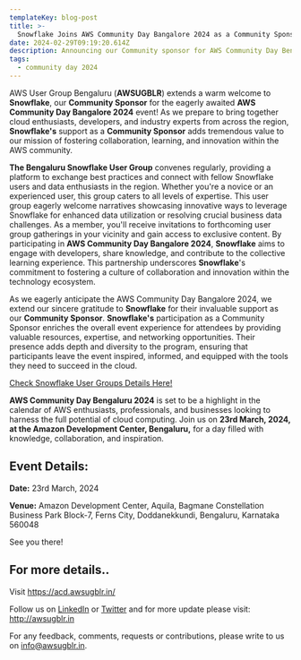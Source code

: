 ```yaml
---
templateKey: blog-post
title: >-
  Snowflake Joins AWS Community Day Bangalore 2024 as a Community Sponsor!
date: 2024-02-29T09:19:20.614Z
description: Announcing our Community sponsor for AWS Community Day Bengaluru 2024.
tags:
  - community day 2024
---
```


AWS User Group Bengaluru (**AWSUGBLR**) extends a warm welcome to **Snowflake**, our **Community Sponsor** for the eagerly awaited **AWS Community Day Bangalore 2024** event! As we prepare to bring together cloud enthusiasts, developers, and industry experts from across the region, **Snowflake's** support as a **Community Sponsor** adds tremendous value to our mission of fostering collaboration, learning, and innovation within the AWS community.

**The Bengaluru Snowflake User Group** convenes regularly, providing a platform to exchange best practices and connect with fellow Snowflake users and data enthusiasts in the region. Whether you're a novice or an experienced user, this group caters to all levels of expertise. This user group eagerly welcome narratives showcasing innovative ways to leverage Snowflake for enhanced data utilization or resolving crucial business data challenges. As a member, you'll receive invitations to forthcoming user group gatherings in your vicinity and gain access to exclusive content. By participating in **AWS Community Day Bangalore 2024**, **Snowflake** aims to engage with developers, share knowledge, and contribute to the collective learning experience. This partnership underscores **Snowflake**'s commitment to fostering a culture of collaboration and innovation within the technology ecosystem.

As we eagerly anticipate the AWS Community Day Bangalore 2024, we extend our sincere gratitude to **Snowflake** for their invaluable support as our **Community Sponsor**. **Snowflake's** participation as a Community Sponsor enriches the overall event experience for attendees by providing valuable resources, expertise, and networking opportunities. Their presence adds depth and diversity to the program, ensuring that participants leave the event inspired, informed, and equipped with the tools they need to succeed in the cloud.

[Check Snowflake User Groups Details Here!](https://usergroups.snowflake.com/bengaluru/)

**AWS Community Day Bengaluru 2024** is set to be a highlight in the calendar of AWS enthusiasts, professionals, and businesses looking to harness the full potential of cloud computing. Join us on **23rd March, 2024, at the Amazon Development Center, Bengaluru,** for a day filled with knowledge, collaboration, and inspiration.

## Event Details:

**Date:** 23rd March, 2024

**Venue:** Amazon Development Center, Aquila, Bagmane Constellation Business Park Block-7, Ferns City, Doddanekkundi, Bengaluru, Karnataka 560048

See you there!

## For more details..

Visit  <https://acd.awsugblr.in/>

Follow us on [LinkedIn](https://www.linkedin.com/in/awsugblr/) or [Twitter](https://twitter.com/awsugblr) and for more update please visit: <http://awsugblr.in>

For any feedback, comments, requests or contributions, please write to us on [info@awsugblr.in](<mailto: info@awsugblr.in>).
